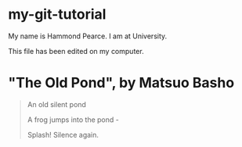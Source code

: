# my-git-tutorial

My name is Hammond Pearce. I am at University.

This file has been edited on my computer.

# "The Old Pond", by Matsuo Basho

> An old silent pond
> 
> A frog jumps into the pond - 
> 
> Splash! Silence again.
